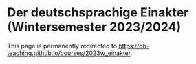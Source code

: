 <html>
  <head>
    <title>Der deutschsprachige Einakter (Wintersemester 2023/2024)</title>
    <meta http-equiv="Content-type" content="text/html; charset=utf-8" />
    <meta http-equiv="refresh" content="5; url=https://dh-teaching.github.io/courses/2023w_einakter" />
  </head>
  <body>
    <h1>Der deutschsprachige Einakter (Wintersemester 2023/2024)</h1>
    <p>This page is permanently redirected to <a href="https://dh-teaching.github.io/courses/2023w_einakter">https://dh-teaching.github.io/courses/2023w_einakter</a>.</p>
  </body>
</html>
